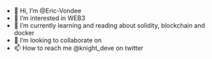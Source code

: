 - 👋 Hi, I’m @Eric-Vondee
- 👀 I’m interested in WEB3
- 🌱 I’m currently learning and reading about solidity, blockchain and docker
- 💞️ I’m looking to collaborate on
- 📫 How to reach me @knight_deve on twitter

<!---
Eric-Vondee/Eric-Vondee is a ✨ special ✨ repository because its `README.md` (this file) appears on your GitHub profile.
You can click the Preview link to take a look at your changes.
--->
